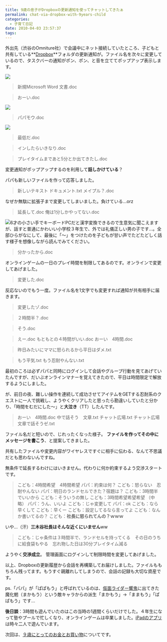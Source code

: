 ```yaml
---
title: 9歳の息子がDropboxの更新通知を使ってチャットしてきたぁ
permalink: chat-via-dropbox-with-9years-child
categories:
  - 子育て日記
date: 2010-04-03 23:57:37
tags:
---
```


外出先（渋谷のOmniture社）で会議中にネット接続していたところ、子どもと共有している**[Dropbox](http://db.tt/LaRcWJ4)**フォルダの更新通知が。ファイル名を次々に変更しているので、タスクバーの通知がポン、ポン、と音を立ててポップアップ表示します。

![](/images/ia-kid/20100118-dropbox-chat1.png)

> 新規Microsoft Word 文書.doc

> おーい.doc

![](/images/ia-kid/20100118-dropbox-chat2.png)

> パパモウ.doc

![](/images/ia-kid/20100118-dropbox-chat3.png)

> 最低だ.doc

> インしたらいきなり.doc

> プレイタイムまであと5分とか出てきたし.doc

変更通知がポップアップするのを利用して**話しかけている**？

パパも新しいファイルを作って応答しました。

> 新しいテキスト ドキュメント.txt
> メイプル？.doc

なぜか無駄に拡張子まで変更してしまいました。負けている...orz

> 延長して.doc
> 俺は1分しかやってない.doc

![6才の小さい手でキーボード](/images/ia-kid/20070211-keyboard.png)PCだと漢字変換できるので生意気に聞こえますが、話すと普通にかわいい小学校３年生で、外では礼儀正しい男の子です...。全部ひらがなにして、最後に「～」をつけたのを子どもが甘い声でたどたどしく話す様子を想像しながら読んでみてください。

> 分かったから.doc

オンラインゲームの一日のプレイ時間を制限してあるのです。オンラインで変更してあげました。

> 変更した.doc

反応ないのでもう一度。ファイル名を1文字でも変更すれば通知が共有相手に届きます。

> 変更したゾ.doc

> ２時間半？.doc

> そう.doc

> えー.doc
> もともとの４時間がいい.doc
> おーい　4時間.doc

> 昨日みたいにママに怒られるから平日はダメ.txt

> もう平気.txt
> もう忍耐やんない.txt

最初のころは必ずパパと同時にログインして会話やグループ行動を見てあげていたんですが、だいぶオンラインマナーを覚えてきたので、平日は時間限定で解放するようにしました。

が、前日の夜、難しい操作を連続して成功させてアイテムをGETする忍耐系のクエストに一人で挑戦し、ようやくクリアしたと思ったら勘違いしていたと分かり、「時間をむだにした～」と**大泣き**（TT）したんです。

> おーい　4時間.doc
> 中で話そう　文章.txt
> チャット広場.txt
> チャット広場　文章で話そうゼ.txt

ファイル名だと短いので、じれったくなった様子。 **ファイルを作ってその中にメッセージを書こう**、と提案してきました。

共有したファイルや変更内容がワイヤレスですぐに相手に伝わる、なんて不思議だとも思わないんですね。

無条件で延長するわけにはいきません。代わりに何か約束するよう交渉スタートです。

> こども：4時間希望　4時間希望
> パパ：約束は何？
> こども：怒らない　忍耐やんない
> パパ：明日のランドセルできた？宿題は？
> こども：3時間半でいいから
> こども：そういうの無し
> こども：3時間希望希望希望 （中略）
> パパ：うん、いいよ
> こども：じゃ変更して
> パパ：ok
> こども：なら早くして
> こども：早くー
> こども：設定してるなら言ってよ
> こども：なんか書いてるの？
> こども：**社長に怒られてんの？ｗｗｗ**

いや...（汗）**三木谷社長はそんな近くにいません**ww

> こども：じゃ条件は３時間半で、ランドセルを持ってくる　その日のうちに給食袋もやる　忘れ物した日は30分プレイタイム減る

ようやく**交渉成立**。 管理画面にログインして制限時間を変更してあげました。

以上、Dropboxの更新履歴から会話を再構築してお届けしました。ファイルももちろん残ってます。もうすぐ親離れしてしまうので、会話の記録も大切な資産です。

ps.「パパ」が「ぱぱもう」と呼ばれているのは、[仮面ライダー響鬼](http://ja.wikipedia.org/wiki/%E4%BB%AE%E9%9D%A2%E3%83%A9%E3%82%A4%E3%83%80%E3%83%BC%E9%9F%BF%E9%AC%BC)に出てきた魔化魍（まかもう）という敵キャラからの派生「まかもう」→「ままもう」「ぱぱもう」です...

**後日談**：3時間も遊んでいたのはこの当時の1週間くらいだけでした。４年生になって塾やプールで忙しくなり、オンラインゲームは卒業しました。[iPadのアプリ](../iphone-app-for-10-year-kid/)は時々二人で遊んでいます。

次回は、[９歳にとってのお金とお買い物](../shopping-for-9years/)についてです。